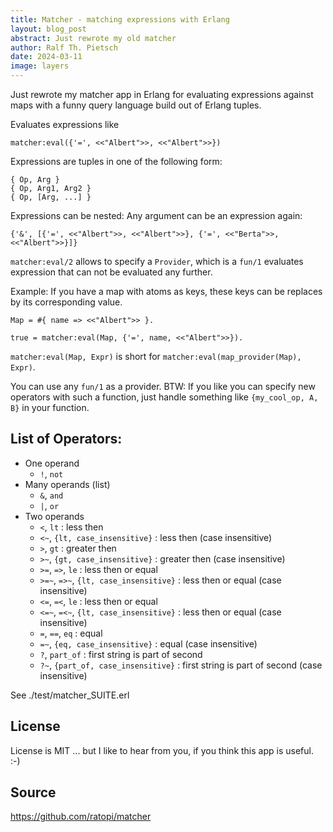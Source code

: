 ```yaml
---
title: Matcher - matching expressions with Erlang
layout: blog_post
abstract: Just rewrote my old matcher
author: Ralf Th. Pietsch
date: 2024-03-11
image: layers
---
```


Just rewrote my matcher app in Erlang for evaluating expressions against maps with a funny
query language build out of Erlang tuples.

Evaluates expressions like

    matcher:eval({'=', <<"Albert">>, <<"Albert">>})

Expressions are tuples in one of the following form:

    { Op, Arg }
    { Op, Arg1, Arg2 }
    { Op, [Arg, ...] }

Expressions can be nested: Any argument can be an expression again:

    {'&', [{'=', <<"Albert">>, <<"Albert">>}, {'=', <<"Berta">>, <<"Albert">>}]}


`matcher:eval/2` allows to specify a `Provider`, which is a `fun/1` evaluates expression that can not be evaluated any further.

Example: If you have a map with atoms as keys, these keys can be replaces by its corresponding value.

    Map = #{ name => <<"Albert">> }.

    true = matcher:eval(Map, {'=', name, <<"Albert">>}). 

`matcher:eval(Map, Expr)` is short for `matcher:eval(map_provider(Map), Expr)`.

You can use any `fun/1` as a provider.
BTW: If you like you can specify new operators with such a function, just handle something like `{my_cool_op, A, B}` in your function.


## List of Operators:

* One operand
    * `!`, `not`
* Many operands (list)
    * `&`, `and`
    * `|`, `or`
* Two operands
    * `<`, `lt` : less then
    * `<~`, `{lt, case_insensitive}` : less then (case insensitive)
    * `>`, `gt` : greater then
    * `>~`, `{gt, case_insensitive}` : greater then (case insensitive)
    * `>=`, `=>`, `le` : less then or equal
    * `>=~`, `=>~`, `{lt, case_insensitive}` : less then or equal (case insensitive)
    * `<=`, `=<`, `le` : less then or equal
    * `<=~`, `=<~`, `{lt, case_insensitive}` : less then or equal (case insensitive)
    * `=`, `==`, `eq` : equal
    * `=~`, `{eq, case_insensitive}` : equal (case insensitive)
    * `?`, `part_of` : first string is part of second
    * `?~`, `{part_of, case_insensitive}` : first string is part of second (case insensitive)

See ./test/matcher_SUITE.erl


## License

License is MIT ... but I like to hear from you, if you think this app is useful. :-)

## Source

<a href="https://github.com/ratopi/matcher">https://github.com/ratopi/matcher</a>
